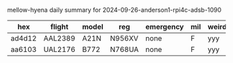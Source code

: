 mellow-hyena daily summary for 2024-09-26-anderson1-rpi4c-adsb-1090

|hex|flight|model|reg|emergency|mil|weirdo|
|--|--|--|--|--|--|--|
|ad4d12|AAL2389|A21N|N956XV|none|F|yyy|
|aa6103|UAL2176|B772|N768UA|none|F|yyy|

